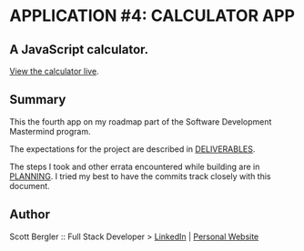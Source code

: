 # APPLICATION #4: CALCULATOR APP

## A JavaScript calculator.

[View the calculator live]().

## Summary

This the fourth app on my roadmap part of the Software Development Mastermind program.

The expectations for the project are described in [DELIVERABLES](./DELIVERABLES.md).

The steps I took and other errata encountered while building are in [PLANNING](./PLANNING.md). I tried my best to have the commits track closely with this document.

## Author

Scott Bergler :: Full Stack Developer > [LinkedIn](https://www.linkedin.com/in/scott-bergler/) | [Personal Website](https://oceancode.dev/)
